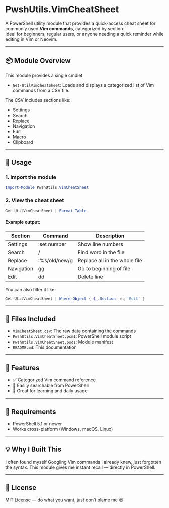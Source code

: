 # PwshUtils.VimCheatSheet

A PowerShell utility module that provides a quick-access cheat sheet for commonly used **Vim commands**, categorized by section.  
Ideal for beginners, regular users, or anyone needing a quick reminder while editing in Vim or Neovim.

---

## 📦 Module Overview

This module provides a single cmdlet:

- `Get-UtilVimCheatSheet`: Loads and displays a categorized list of Vim commands from a CSV file.

The CSV includes sections like:
- Settings
- Search
- Replace
- Navigation
- Edit
- Macro
- Clipboard

---

## 🚀 Usage

### 1. Import the module

```powershell
Import-Module PwshUtils.VimCheatSheet
```

### 2. View the cheat sheet

```powershell
Get-UtilVimCheatSheet | Format-Table
```

#### Example output:

| Section   | Command                | Description                        |
|-----------|------------------------|------------------------------------|
| Settings  | :set number            | Show line numbers                  |
| Search    | / <word>               | Find word in the file              |
| Replace   | :%s/old/new/g          | Replace all in the whole file      |
| Navigation| gg                     | Go to beginning of file            |
| Edit      | dd                     | Delete line                        |

You can also filter it like:

```powershell
Get-UtilVimCheatSheet | Where-Object { $_.Section -eq 'Edit' }
```

---

## 📁 Files Included

- `VimCheatSheet.csv`: The raw data containing the commands
- `PwshUtils.VimCheatSheet.psm1`: PowerShell module script
- `PwshUtils.VimCheatSheet.psd1`: Module manifest
- `README.md`: This documentation

---

## 🔧 Features

- ✅ Categorized Vim command reference
- 🔄 Easily searchable from PowerShell
- 🧠 Great for learning and daily usage

---

## 📌 Requirements

- PowerShell 5.1 or newer
- Works cross-platform (Windows, macOS, Linux)

---

## 💡 Why I Built This

I often found myself Googling Vim commands I already knew, just forgotten the syntax. This module gives me instant recall — directly in PowerShell.

---

## 📜 License

MIT License — do what you want, just don’t blame me 😉
